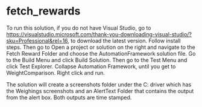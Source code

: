# fetch_rewards
To run this solution, if you do not have Visual Studio, go to https://visualstudio.microsoft.com/thank-you-downloading-visual-studio/?sku=Professional&rel=16, to download the latest version. 
Follow install steps. Then go to Open a project or solution on the right and navigate to the Fetch Reward Folder and choose the AutomationFramework solution file. Go to the Build Menu and click Build Solution. 
Then go to the Test Menu and click Test Explorer. Collapse Automation Framework, until you get to WeightComparison. Right click and run. 

The solution will create a screenshots folder under the C: driver which has the Weighings screenshots and an AlertText Folder that contains the output from the alert box. Both outputs are time stamped.
